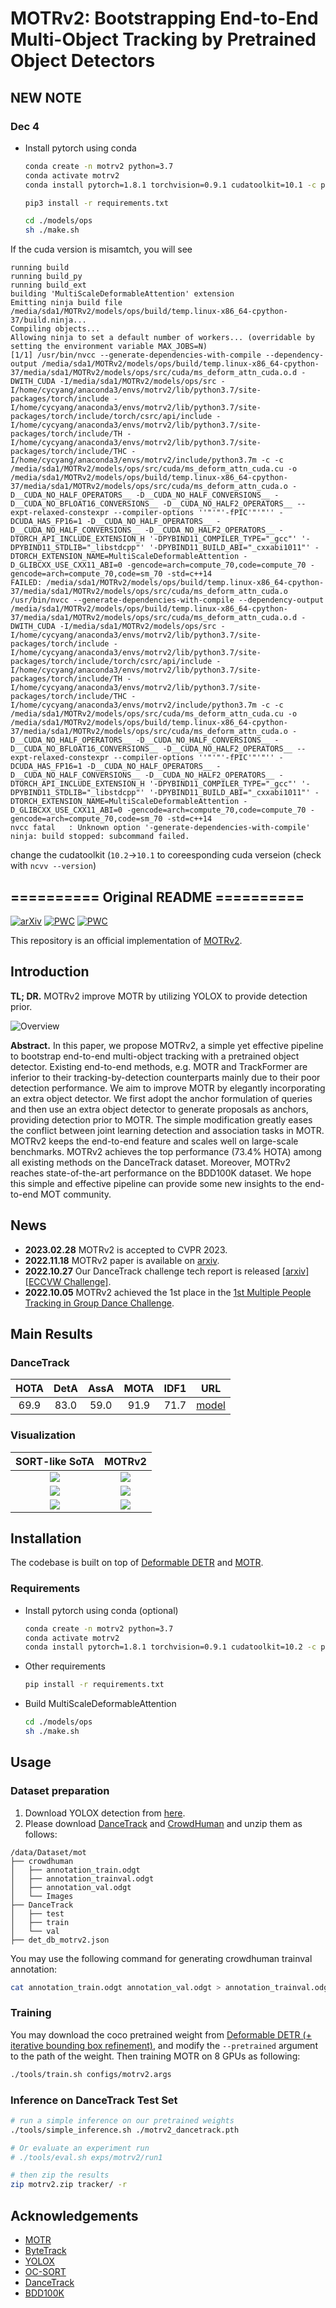 # MOTRv2: Bootstrapping End-to-End Multi-Object Tracking by Pretrained Object Detectors






## NEW NOTE 

### Dec 4


* Install pytorch using conda

    ```bash
    conda create -n motrv2 python=3.7
    conda activate motrv2
    conda install pytorch=1.8.1 torchvision=0.9.1 cudatoolkit=10.1 -c pytorch
    
    pip3 install -r requirements.txt
    
    cd ./models/ops
    sh ./make.sh
    ```

If the cuda version is misamtch, you will see

```
running build
running build_py
running build_ext
building 'MultiScaleDeformableAttention' extension
Emitting ninja build file /media/sda1/MOTRv2/models/ops/build/temp.linux-x86_64-cpython-37/build.ninja...
Compiling objects...
Allowing ninja to set a default number of workers... (overridable by setting the environment variable MAX_JOBS=N)
[1/1] /usr/bin/nvcc --generate-dependencies-with-compile --dependency-output /media/sda1/MOTRv2/models/ops/build/temp.linux-x86_64-cpython-37/media/sda1/MOTRv2/models/ops/src/cuda/ms_deform_attn_cuda.o.d -DWITH_CUDA -I/media/sda1/MOTRv2/models/ops/src -I/home/cycyang/anaconda3/envs/motrv2/lib/python3.7/site-packages/torch/include -I/home/cycyang/anaconda3/envs/motrv2/lib/python3.7/site-packages/torch/include/torch/csrc/api/include -I/home/cycyang/anaconda3/envs/motrv2/lib/python3.7/site-packages/torch/include/TH -I/home/cycyang/anaconda3/envs/motrv2/lib/python3.7/site-packages/torch/include/THC -I/home/cycyang/anaconda3/envs/motrv2/include/python3.7m -c -c /media/sda1/MOTRv2/models/ops/src/cuda/ms_deform_attn_cuda.cu -o /media/sda1/MOTRv2/models/ops/build/temp.linux-x86_64-cpython-37/media/sda1/MOTRv2/models/ops/src/cuda/ms_deform_attn_cuda.o -D__CUDA_NO_HALF_OPERATORS__ -D__CUDA_NO_HALF_CONVERSIONS__ -D__CUDA_NO_BFLOAT16_CONVERSIONS__ -D__CUDA_NO_HALF2_OPERATORS__ --expt-relaxed-constexpr --compiler-options ''"'"'-fPIC'"'"'' -DCUDA_HAS_FP16=1 -D__CUDA_NO_HALF_OPERATORS__ -D__CUDA_NO_HALF_CONVERSIONS__ -D__CUDA_NO_HALF2_OPERATORS__ -DTORCH_API_INCLUDE_EXTENSION_H '-DPYBIND11_COMPILER_TYPE="_gcc"' '-DPYBIND11_STDLIB="_libstdcpp"' '-DPYBIND11_BUILD_ABI="_cxxabi1011"' -DTORCH_EXTENSION_NAME=MultiScaleDeformableAttention -D_GLIBCXX_USE_CXX11_ABI=0 -gencode=arch=compute_70,code=compute_70 -gencode=arch=compute_70,code=sm_70 -std=c++14
FAILED: /media/sda1/MOTRv2/models/ops/build/temp.linux-x86_64-cpython-37/media/sda1/MOTRv2/models/ops/src/cuda/ms_deform_attn_cuda.o 
/usr/bin/nvcc --generate-dependencies-with-compile --dependency-output /media/sda1/MOTRv2/models/ops/build/temp.linux-x86_64-cpython-37/media/sda1/MOTRv2/models/ops/src/cuda/ms_deform_attn_cuda.o.d -DWITH_CUDA -I/media/sda1/MOTRv2/models/ops/src -I/home/cycyang/anaconda3/envs/motrv2/lib/python3.7/site-packages/torch/include -I/home/cycyang/anaconda3/envs/motrv2/lib/python3.7/site-packages/torch/include/torch/csrc/api/include -I/home/cycyang/anaconda3/envs/motrv2/lib/python3.7/site-packages/torch/include/TH -I/home/cycyang/anaconda3/envs/motrv2/lib/python3.7/site-packages/torch/include/THC -I/home/cycyang/anaconda3/envs/motrv2/include/python3.7m -c -c /media/sda1/MOTRv2/models/ops/src/cuda/ms_deform_attn_cuda.cu -o /media/sda1/MOTRv2/models/ops/build/temp.linux-x86_64-cpython-37/media/sda1/MOTRv2/models/ops/src/cuda/ms_deform_attn_cuda.o -D__CUDA_NO_HALF_OPERATORS__ -D__CUDA_NO_HALF_CONVERSIONS__ -D__CUDA_NO_BFLOAT16_CONVERSIONS__ -D__CUDA_NO_HALF2_OPERATORS__ --expt-relaxed-constexpr --compiler-options ''"'"'-fPIC'"'"'' -DCUDA_HAS_FP16=1 -D__CUDA_NO_HALF_OPERATORS__ -D__CUDA_NO_HALF_CONVERSIONS__ -D__CUDA_NO_HALF2_OPERATORS__ -DTORCH_API_INCLUDE_EXTENSION_H '-DPYBIND11_COMPILER_TYPE="_gcc"' '-DPYBIND11_STDLIB="_libstdcpp"' '-DPYBIND11_BUILD_ABI="_cxxabi1011"' -DTORCH_EXTENSION_NAME=MultiScaleDeformableAttention -D_GLIBCXX_USE_CXX11_ABI=0 -gencode=arch=compute_70,code=compute_70 -gencode=arch=compute_70,code=sm_70 -std=c++14
nvcc fatal   : Unknown option '-generate-dependencies-with-compile'
ninja: build stopped: subcommand failed.
```

change the cudatoolkit (`10.2`->`10.1` to coreesponding cuda verseion (check with ```ncvv --version```) 




























## ========== Original README ==========

[![arXiv](https://img.shields.io/badge/arXiv-2211.09791-COLOR.svg)](https://arxiv.org/abs/2211.09791)
[![PWC](https://img.shields.io/endpoint.svg?url=https://paperswithcode.com/badge/motrv2-bootstrapping-end-to-end-multi-object/multi-object-tracking-on-dancetrack)](https://paperswithcode.com/sota/multi-object-tracking-on-dancetrack?p=motrv2-bootstrapping-end-to-end-multi-object)
[![PWC](https://img.shields.io/endpoint.svg?url=https://paperswithcode.com/badge/motrv2-bootstrapping-end-to-end-multi-object/multiple-object-tracking-on-bdd100k)](https://paperswithcode.com/sota/multiple-object-tracking-on-bdd100k?p=motrv2-bootstrapping-end-to-end-multi-object)

This repository is an official implementation of [MOTRv2](https://arxiv.org/abs/2211.09791).


## Introduction

**TL; DR.** MOTRv2 improve MOTR by utilizing YOLOX to provide detection prior.

![Overview](https://raw.githubusercontent.com/zyayoung/oss/main/motrv2_main.jpg)

**Abstract.** In this paper, we propose MOTRv2, a simple yet effective pipeline to bootstrap end-to-end multi-object tracking with a pretrained object detector. Existing end-to-end methods, e.g. MOTR and TrackFormer are inferior to their tracking-by-detection counterparts mainly due to their poor detection performance.  We aim to improve MOTR by elegantly incorporating an extra object detector. We first adopt the anchor formulation of queries and then use an extra object detector to generate proposals as anchors, providing detection prior to MOTR. The simple modification greatly eases the conflict between joint learning detection and association tasks in MOTR. MOTRv2 keeps the end-to-end feature and scales well on large-scale benchmarks. MOTRv2 achieves the top performance (73.4% HOTA) among all existing methods on the DanceTrack dataset. Moreover, MOTRv2 reaches state-of-the-art performance on the BDD100K dataset. We hope this simple and effective pipeline can provide some new insights to the end-to-end MOT community.

## News
- **2023.02.28** MOTRv2 is accepted to CVPR 2023.
- **2022.11.18** MOTRv2 paper is available on [arxiv](https://arxiv.org/abs/2211.09791).
- **2022.10.27** Our DanceTrack challenge tech report is released [[arxiv]](https://arxiv.org/abs/2210.15281) [[ECCVW Challenge]](https://motcomplex.github.io/index.html#challenge).
- **2022.10.05** MOTRv2 achieved the 1st place in the [1st Multiple People Tracking in Group Dance Challenge](https://motcomplex.github.io/).

## Main Results

### DanceTrack

| **HOTA** | **DetA** | **AssA** | **MOTA** | **IDF1** |                                           **URL**                                           |
| :------: | :------: | :------: | :------: | :------: | :-----------------------------------------------------------------------------------------: |
|   69.9   |   83.0   |   59.0   |   91.9   |   71.7   | [model](https://drive.google.com/file/d/1EA4lndu2yQcVgBKR09KfMe5efbf631Th/view?usp=share_link) |

### Visualization

<!-- |OC-SORT|MOTRv2| -->
|SORT-like SoTA|MOTRv2|
|:-:|:-:|
|![](https://raw.githubusercontent.com/zyayoung/oss/main/2_ocsort.gif)|![](https://raw.githubusercontent.com/zyayoung/oss/main/2_motrv2.gif)|
|![](https://raw.githubusercontent.com/zyayoung/oss/main/19_ocsort.gif)|![](https://raw.githubusercontent.com/zyayoung/oss/main/19_motrv2.gif)|
|![](https://raw.githubusercontent.com/zyayoung/oss/main/1_ocsort.gif)|![](https://raw.githubusercontent.com/zyayoung/oss/main/1_motrv2.gif)|


## Installation

The codebase is built on top of [Deformable DETR](https://github.com/fundamentalvision/Deformable-DETR) and [MOTR](https://github.com/megvii-research/MOTR).

### Requirements

* Install pytorch using conda (optional)

    ```bash
    conda create -n motrv2 python=3.7
    conda activate motrv2
    conda install pytorch=1.8.1 torchvision=0.9.1 cudatoolkit=10.2 -c pytorch
    ```

* Other requirements
    ```bash
    pip install -r requirements.txt
    ```

* Build MultiScaleDeformableAttention
    ```bash
    cd ./models/ops
    sh ./make.sh
    ```

## Usage

### Dataset preparation

1. Download YOLOX detection from [here](https://drive.google.com/file/d/1cdhtztG4dbj7vzWSVSehLL6s0oPalEJo/view?usp=share_link).
2. Please download [DanceTrack](https://dancetrack.github.io/) and [CrowdHuman](https://www.crowdhuman.org/) and unzip them as follows:

```
/data/Dataset/mot
├── crowdhuman
│   ├── annotation_train.odgt
│   ├── annotation_trainval.odgt
│   ├── annotation_val.odgt
│   └── Images
├── DanceTrack
│   ├── test
│   ├── train
│   └── val
├── det_db_motrv2.json
```

You may use the following command for generating crowdhuman trainval annotation:

```bash
cat annotation_train.odgt annotation_val.odgt > annotation_trainval.odgt
```

### Training

You may download the coco pretrained weight from [Deformable DETR (+ iterative bounding box refinement)](https://github.com/fundamentalvision/Deformable-DETR#:~:text=config%0Alog-,model,-%2B%2B%20two%2Dstage%20Deformable), and modify the `--pretrained` argument to the path of the weight. Then training MOTR on 8 GPUs as following:

```bash 
./tools/train.sh configs/motrv2.args
```

### Inference on DanceTrack Test Set

```bash
# run a simple inference on our pretrained weights
./tools/simple_inference.sh ./motrv2_dancetrack.pth

# Or evaluate an experiment run
# ./tools/eval.sh exps/motrv2/run1

# then zip the results
zip motrv2.zip tracker/ -r
```

## Acknowledgements

- [MOTR](https://github.com/megvii-research/MOTR)
- [ByteTrack](https://github.com/ifzhang/ByteTrack)
- [YOLOX](https://github.com/Megvii-BaseDetection/YOLOX)
- [OC-SORT](https://github.com/noahcao/OC_SORT)
- [DanceTrack](https://github.com/DanceTrack/DanceTrack)
- [BDD100K](https://github.com/bdd100k/bdd100k)
